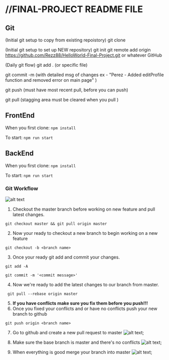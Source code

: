 //FINAL-PROJECT README FILE
==

Git
--
(Initial git setup to copy from existing repoistory)
git clone

(Initial git setup to set up NEW repository)
git init
git remote add origin https://github.com/Rezz88/HelloWorld-Final-Project.git or whatever GitHub

(Daily git flow)
git add . (or specific file)


git commit -m (with detailed msg of changes ex - "Perez - Added editProfile function and removed error on main page" )  

git push (must have most recent pull, before you can push)


git pull (stagging area must be cleared when you pull )

FrontEnd
--
When you first clone:
```npm install```

To start:
```npm run start```

BackEnd
--
When you first clone:
```npm install```

To start:
```npm run start```

### Git Workflow

![alt text](https://media.giphy.com/media/l4hLWYhVo0gHgGTwk/giphy.gif)

1. Checkout the master branch before working on new feature and pull latest changes.

```git checkout master && git pull origin master```

2. Now your ready to checkout a new branch to begin working on a new feature

```git checkout -b <branch name>```

3. Once your ready git add and commit your changes.

```git add -A```

```git commit -m '<commit message>'```

4. Now we're ready to add the latest changes to our branch from master.

``` git pull --rebase origin master```

5. **If you have conflicts make sure you fix them before you push!!!**
6. Once you fixed your conflicts and or have no conflicts push your new branch to github

```git push origin <branch name>```

7. Go to github and create a new pull request to master
![alt text](./newpull.png);

8. Make sure the base branch is master and there's no conflicts
![alt text](./pull.png);

9. When everything is good merge your branch into master
![alt text](./good.png);

